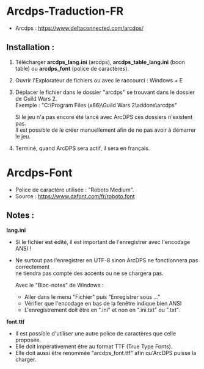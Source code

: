 # Arcdps-Traduction-FR

- Arcdps : https://www.deltaconnected.com/arcdps/

## Installation :
1. Télécharger **arcdps_lang.ini** (arcdps), **arcdps_table_lang.ini** (boon table) ou **arcdps_font** (police de caractères).

2. Ouvrir l'Explorateur de fichiers ou avec le raccourci : Windows + E

3. Déplacer le fichier dans le dossier "arcdps" se trouvant dans le dossier de Guild Wars 2. <br>
   Exemple : "C:\Program Files (x86)\Guild Wars 2\addons\arcdps\"

   Si le jeu n'a pas encore été lancé avec ArcDPS ces dossiers n'existent pas. <br>
   Il est possible de le créer manuellement afin de ne pas avoir à démarrer le jeu.

4. Terminé, quand ArcDPS sera actif, il sera en français.

# Arcdps-Font
   - Police de caractère utilisée : "Roboto Medium".
   - Source : https://www.dafont.com/fr/roboto.font

## Notes :
**lang.ini**
- Si le fichier est édité, il est important de l'enregistrer avec l'encodage ANSI !
- Ne surtout pas l'enregistrer en UTF-8 sinon ArcDPS ne fonctionnera pas correctement <br>
  ne tiendra pas compte des accents ou ne se chargera pas.

  Avec le "Bloc-notes" de Windows :
   - Aller dans le menu "Fichier" puis "Enregistrer sous ..."
   - Vérifier que l'encodage en bas de la fenêtre indique bien ANSI
   - L'enregistrement doit être en ".ini" et non en ".ini.txt" ou ".txt".

**font.ttf**
- Il est possible d'utiliser une autre police de caractères que celle proposée.
- Elle doit impérativement être au format TTF (True Type Fonts).
- Elle doit aussi être renommée "arcdps_font.ttf" afin qu'ArcDPS puisse la charger.
